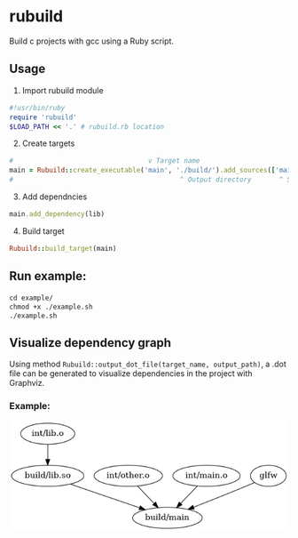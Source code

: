 # rubuild
Build c projects with gcc using a Ruby script.

## Usage
1. Import rubuild module
```ruby
#!usr/bin/ruby
require 'rubuild'
$LOAD_PATH << '.' # rubuild.rb location
```
2. Create targets
```ruby
#                                  v Target name                               v Intermediates directory 
main = Rubuild::create_executable('main', './build/').add_sources(['main.c'], './int/')
#                                          ^ Output directory       ^ Source files 
```
3. Add dependncies
```ruby
main.add_dependency(lib)
```

4. Build target
```ruby
Rubuild::build_target(main)
```

## Run example:

```console
cd example/
chmod +x ./example.sh
./example.sh
```

## Visualize dependency graph
Using method `Rubuild::output_dot_file(target_name, output_path)`, a .dot file can be generated to visualize dependencies in the project with Graphviz.
### Example:
![Image](./example/graph.png)